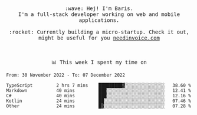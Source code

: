 <p align="center">
  <br><br>
  <samp>
    :wave: Hej! I'm Baris.
    <br>I'm a full-stack developer working on web and mobile applications.
       <br><br>:rocket: Currently building a micro-startup. Check it out, might be useful for you <a href="https://needinvoice.com/" target="_blank">needinvoice.com</a>

  </samp>
 <br><br><br>
</p>
<p align=center><samp>📊  This week I spent my time on</samp></p>


<!--START_SECTION:waka-->

```text
From: 30 November 2022 - To: 07 December 2022

TypeScript         2 hrs 7 mins    █████████▓░░░░░░░░░░░░░░░   38.60 %
Markdown           40 mins         ███░░░░░░░░░░░░░░░░░░░░░░   12.41 %
C#                 40 mins         ███░░░░░░░░░░░░░░░░░░░░░░   12.16 %
Kotlin             24 mins         ██░░░░░░░░░░░░░░░░░░░░░░░   07.46 %
Other              24 mins         █▓░░░░░░░░░░░░░░░░░░░░░░░   07.28 %
```

<!--END_SECTION:waka-->


